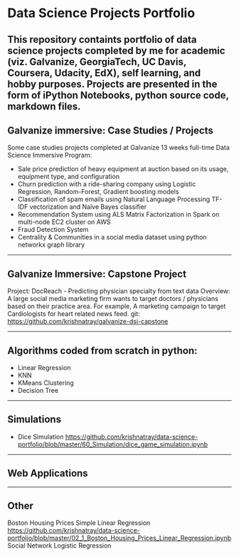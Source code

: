 # Data Science Projects Portfolio

This repository containts portfolio of data science projects completed by me for academic (viz. Galvanize, GeorgiaTech, UC Davis, Coursera, Udacity, EdX), self learning, and hobby purposes. Projects are presented in the form of iPython Notebooks, python source code, markdown files.
---
## Galvanize immersive: Case Studies / Projects 
Some case studies projects completed at Galvanize 13 weeks full-time Data Science Immersive Program:

- Sale price prediction of heavy equipment at auction based on its usage, equipment type, and configuration 
- Churn prediction with a ride-sharing company using Logistic Regression, Random-Forest, Gradient boosting  models
- Classification of spam emails using Natural Language Processing TF-IDF vectorization and Naïve Bayes classifier
- Recommendation System using ALS Matrix Factorization in Spark on multi-node EC2 cluster on AWS
- Fraud Detection System 
- Centrality & Communities in a social media dataset using python networkx graph library

---
## Galvanize Immersive: Capstone Project 
Project: DocReach - Predicting physician specialty from text data
Overview: A large social media marketing firm wants to target doctors / physicians based on their practice area. For example, A marketing campaign to target Cardiologists for heart related news feed.
git: https://github.com/krishnatray/galvanize-dsi-capstone

---
## Algorithms coded from scratch in python:
- Linear Regression
- KNN
- KMeans Clustering
- Decision Tree

---
## Simulations
- Dice Simulation  https://github.com/krishnatray/data-science-portfolio/blob/master/60_Simulation/dice_game_simulation.ipynb

---
## Web Applications

---
## Other 
Boston Housing Prices Simple Linear Regression https://github.com/krishnatray/data-science-portfolio/blob/master/02_1_Boston_Housing_Prices_Linear_Regression.ipynb
Social Network Logistic Regression 
